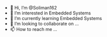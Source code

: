 - 👋 Hi, I’m @Soliman162
- 👀 I’m interested in Embedded Systems
- 🌱 I’m currently learning Embedded Systems
- 💞️ I’m looking to collaborate on ...
- 📫 How to reach me ...

<!---
Soliman162/Soliman162 is a ✨ special ✨ repository because its `README.md` (this file) appears on your GitHub profile.
You can click the Preview link to take a look at your changes.
--->
